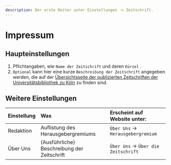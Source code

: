 ```yaml
---
description: Der erste Reiter unter Einstellungen -> Zeitschrift.
---
```


# Impressum

## Haupteinstellungen

1. Pflichtangaben, wie `Name der Zeitschrift` und deren `Kürzel` .
2. `Optional` kann hier eine kurze `Beschreibung der Zeitschrift` angegeben werden, die auf der [Übersichtsseite der publizierten Zeitschriften der Universitätsbibliothek zu Köln](https://journals.ub.uni-koeln.de/index.php/index) zu finden sind.

## Weitere Einstellungen 

| Einstellung | Was | Erscheint auf Website unter: |
| :--- | :--- | :--- |
| Redaktion | Auflistung des Herausgebergremiums | `Über Uns` -&gt; `Herausgebergremium` |
| Über Uns | \(Ausführliche\) Beschreibung der Zeitschrift | `Über Uns` -&gt; `Über die Zeitschrift` |



